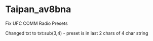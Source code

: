 # Taipan_av8bna

 Fix UFC COMM Radio Presets

Changed txt to txt:sub(3,4) - preset is in last 2 chars of 4 char string

